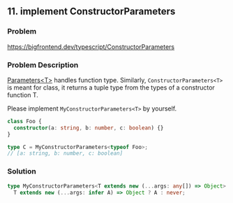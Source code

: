 ## 11. implement ConstructorParameters<T>

### Problem

https://bigfrontend.dev/typescript/ConstructorParameters

### Problem Description

[Parameters\<T\>](https://bigfrontend.dev/typescript/Parameters) handles function type. Similarly, `ConstructorParameters<T>` is meant for class, it returns a tuple type from the types of a constructor function T.

Please implement `MyConstructorParameters<T>` by yourself.

```ts
class Foo {
  constructor(a: string, b: number, c: boolean) {}
}

type C = MyConstructorParameters<typeof Foo>;
// [a: string, b: number, c: boolean]
```

### Solution

```ts
type MyConstructorParameters<T extends new (...args: any[]) => Object> =
  T extends new (...args: infer A) => Object ? A : never;
```
